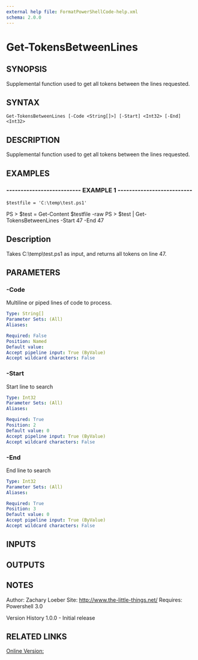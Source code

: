 ```yaml
---
external help file: FormatPowerShellCode-help.xml
schema: 2.0.0
---
```


# Get-TokensBetweenLines
## SYNOPSIS
Supplemental function used to get all tokens between the lines requested.

## SYNTAX

```
Get-TokensBetweenLines [-Code <String[]>] [-Start] <Int32> [-End] <Int32>
```

## DESCRIPTION
Supplemental function used to get all tokens between the lines requested.

## EXAMPLES

### -------------------------- EXAMPLE 1 --------------------------
```
$testfile = 'C:\temp\test.ps1'
```

PS \> $test = Get-Content $testfile -raw
PS \> $test | Get-TokensBetweenLines -Start 47 -End 47

Description
-----------
Takes C:\temp\test.ps1 as input, and returns all tokens on line 47.

## PARAMETERS

### -Code
Multiline or piped lines of code to process.

```yaml
Type: String[]
Parameter Sets: (All)
Aliases: 

Required: False
Position: Named
Default value: 
Accept pipeline input: True (ByValue)
Accept wildcard characters: False
```

### -Start
Start line to search

```yaml
Type: Int32
Parameter Sets: (All)
Aliases: 

Required: True
Position: 2
Default value: 0
Accept pipeline input: True (ByValue)
Accept wildcard characters: False
```

### -End
End line to search

```yaml
Type: Int32
Parameter Sets: (All)
Aliases: 

Required: True
Position: 3
Default value: 0
Accept pipeline input: True (ByValue)
Accept wildcard characters: False
```

## INPUTS

## OUTPUTS

## NOTES
Author: Zachary Loeber
Site: http://www.the-little-things.net/
Requires: Powershell 3.0

Version History
1.0.0 - Initial release

## RELATED LINKS

[Online Version:]()


